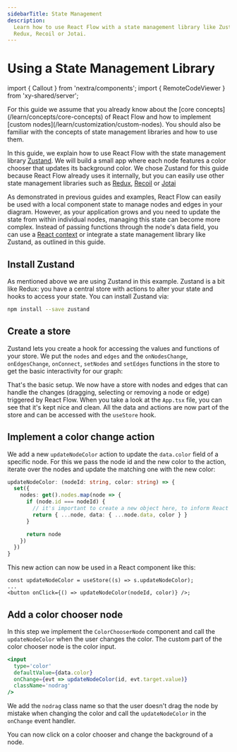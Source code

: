 ```yaml
---
sidebarTitle: State Management
description:
  Learn how to use React Flow with a state management library like Zustand,
  Redux, Recoil or Jotai.
---
```


# Using a State Management Library

import { Callout } from 'nextra/components'; import { RemoteCodeViewer } from
'xy-shared/server';

<Callout type="info">
  For this guide we assume that you already know about the [core
  concepts](/learn/concepts/core-concepts) of React Flow and how to implement
  [custom nodes](/learn/customization/custom-nodes). You should also be familiar
  with the concepts of state management libraries and how to use them.
</Callout>

In this guide, we explain how to use React Flow with the state management
library [Zustand](https://github.com/pmndrs/zustand). We will build a small app
where each node features a color chooser that updates its background color. We
chose Zustand for this guide because React Flow already uses it internally, but
you can easily use other state management libraries such as
[Redux](https://redux.js.org/), [Recoil](https://recoiljs.org/) or
[Jotai](https://jotai.org/)

As demonstrated in previous guides and examples, React Flow can easily be used
with a local component state to manage nodes and edges in your diagram. However,
as your application grows and you need to update the state from within
individual nodes, managing this state can become more complex. Instead of
passing functions through the node's data field, you can use a
[React context](https://reactjs.org/docs/context.html) or integrate a state
management library like Zustand, as outlined in this guide.

## Install Zustand

As mentioned above we are using Zustand in this example. Zustand is a bit like
Redux: you have a central store with actions to alter your state and hooks to
access your state. You can install Zustand via:

```bash copy npm2yarn
npm install --save zustand
```

## Create a store

Zustand lets you create a hook for accessing the values and functions of your
store. We put the `nodes` and `edges` and the `onNodesChange`, `onEdgesChange`,
`onConnect`, `setNodes` and `setEdges` functions in the store to get the basic
interactivity for our graph:

<RemoteCodeViewer route="learn/state-management" framework="react" />

That's the basic setup. We now have a store with nodes and edges that can handle
the changes (dragging, selecting or removing a node or edge) triggered by React
Flow. When you take a look at the `App.tsx` file, you can see that it's kept
nice and clean. All the data and actions are now part of the store and can be
accessed with the `useStore` hook.

## Implement a color change action

We add a new `updateNodeColor` action to update the `data.color` field of a
specific node. For this we pass the node id and the new color to the action,
iterate over the nodes and update the matching one with the new color:

```ts
updateNodeColor: (nodeId: string, color: string) => {
  set({
    nodes: get().nodes.map(node => {
      if (node.id === nodeId) {
        // it's important to create a new object here, to inform React Flow about the changes
        return { ...node, data: { ...node.data, color } }
      }

      return node
    })
  })
}
```

This new action can now be used in a React component like this:

```tsx
const updateNodeColor = useStore((s) => s.updateNodeColor);
...
<button onClick={() => updateNodeColor(nodeId, color)} />;
```

## Add a color chooser node

In this step we implement the `ColorChooserNode` component and call the
`updateNodeColor` when the user changes the color. The custom part of the color
chooser node is the color input.

```jsx
<input
  type='color'
  defaultValue={data.color}
  onChange={evt => updateNodeColor(id, evt.target.value)}
  className='nodrag'
/>
```

We add the `nodrag` class name so that the user doesn't drag the node by mistake
when changing the color and call the `updateNodeColor` in the `onChange` event
handler.

<RemoteCodeViewer
  route="learn/state-management-2"
  framework="react"
  activeFile="ColorChooserNode.tsx"
/>

You can now click on a color chooser and change the background of a node.
